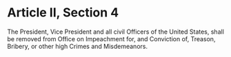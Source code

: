 # Article II, Section 4

The President, Vice President and all civil Officers of the United States,
shall be removed from Office on Impeachment for, and Conviction of,
Treason, Bribery, or other high Crimes and Misdemeanors.
